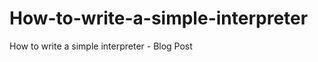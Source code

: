 # How-to-write-a-simple-interpreter
How to write a simple interpreter - Blog Post
<a target="_blank" href="https://thecodingaddict.wordpress.com/2019/09/22/how-to-write-a-simple-interpreter/"></a>
